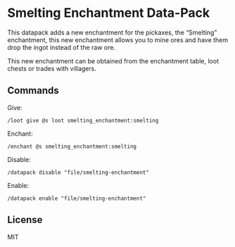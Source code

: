 # Smelting Enchantment Data-Pack

This datapack adds a new enchantment for the pickaxes, the “Smelting” enchantment, this new enchantment allows you to mine ores and have them drop the ingot instead of the raw ore.

This new enchantment can be obtained from the enchantment table, loot chests or trades with villagers.

## Commands

Give:

```mcfunction
/loot give @s loot smelting_enchantment:smelting
```

Enchant:

```mcfunction
/enchant @s smelting_enchantment:smelting
```

Disable:

```mcfunction
/datapack disable "file/smelting-enchantment"
```

Enable:

```mcfunction
/datapack enable "file/smelting-enchantment"
```

## License

MIT